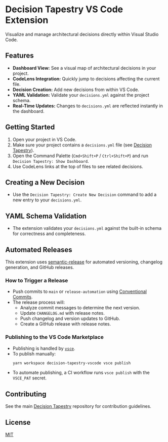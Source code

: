 # Decision Tapestry VS Code Extension

Visualize and manage architectural decisions directly within Visual Studio Code.

## Features
- **Dashboard View:** See a visual map of architectural decisions in your project.
- **CodeLens Integration:** Quickly jump to decisions affecting the current file.
- **Decision Creation:** Add new decisions from within VS Code.
- **YAML Validation:** Validate your `decisions.yml` against the project schema.
- **Real-Time Updates:** Changes to `decisions.yml` are reflected instantly in the dashboard.

## Getting Started
1. Open your project in VS Code.
2. Make sure your project contains a `decisions.yml` file (see [Decision Tapestry](https://github.com/govbarnesy/decision-tapestry)).
3. Open the Command Palette (`Cmd+Shift+P` / `Ctrl+Shift+P`) and run `Decision Tapestry: Show Dashboard`.
4. Use CodeLens links at the top of files to see related decisions.

## Creating a New Decision
- Use the `Decision Tapestry: Create New Decision` command to add a new entry to your `decisions.yml`.

## YAML Schema Validation
- The extension validates your `decisions.yml` against the built-in schema for correctness and completeness.

## Automated Releases
This extension uses [semantic-release](https://semantic-release.gitbook.io/) for automated versioning, changelog generation, and GitHub releases.

### How to Trigger a Release
- Push commits to `main` or `release-automation` using [Conventional Commits](https://www.conventionalcommits.org/).
- The release process will:
  - Analyze commit messages to determine the next version.
  - Update `CHANGELOG.md` with release notes.
  - Push changelog and version updates to GitHub.
  - Create a GitHub release with release notes.

### Publishing to the VS Code Marketplace
- Publishing is handled by [`vsce`](https://code.visualstudio.com/api/working-with-extensions/publishing-extension).
- To publish manually:
  ```bash
  yarn workspace decision-tapestry-vscode vsce publish
  ```
- To automate publishing, a CI workflow runs `vsce publish` with the `VSCE_PAT` secret.

## Contributing
See the main [Decision Tapestry](https://github.com/govbarnesy/decision-tapestry) repository for contribution guidelines.

## License
[MIT](../LICENSE)
